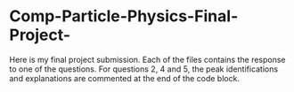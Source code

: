 # Comp-Particle-Physics-Final-Project-
Here is my final project submission. Each of the files contains the response to one of the questions. For questions 2, 4 and 5, the peak identifications and explanations are commented at the end of the code block.
